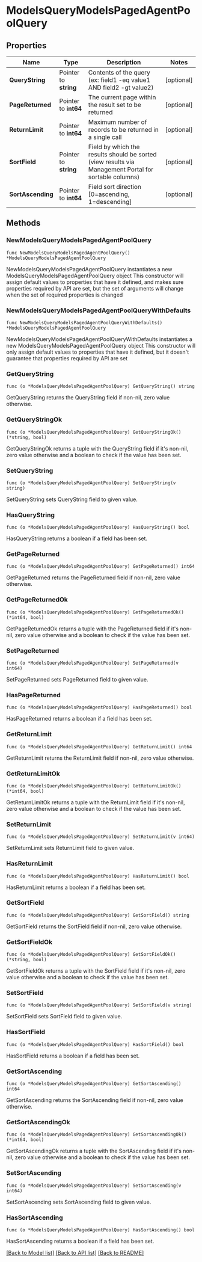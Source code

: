 # ModelsQueryModelsPagedAgentPoolQuery

## Properties

Name | Type | Description | Notes
------------ | ------------- | ------------- | -------------
**QueryString** | Pointer to **string** | Contents of the query (ex: field1 -eq value1 AND field2 -gt value2) | [optional] 
**PageReturned** | Pointer to **int64** | The current page within the result set to be returned | [optional] 
**ReturnLimit** | Pointer to **int64** | Maximum number of records to be returned in a single call | [optional] 
**SortField** | Pointer to **string** | Field by which the results should be sorted (view results via Management Portal for sortable columns) | [optional] 
**SortAscending** | Pointer to **int64** | Field sort direction [0&#x3D;ascending, 1&#x3D;descending] | [optional] 

## Methods

### NewModelsQueryModelsPagedAgentPoolQuery

`func NewModelsQueryModelsPagedAgentPoolQuery() *ModelsQueryModelsPagedAgentPoolQuery`

NewModelsQueryModelsPagedAgentPoolQuery instantiates a new ModelsQueryModelsPagedAgentPoolQuery object
This constructor will assign default values to properties that have it defined,
and makes sure properties required by API are set, but the set of arguments
will change when the set of required properties is changed

### NewModelsQueryModelsPagedAgentPoolQueryWithDefaults

`func NewModelsQueryModelsPagedAgentPoolQueryWithDefaults() *ModelsQueryModelsPagedAgentPoolQuery`

NewModelsQueryModelsPagedAgentPoolQueryWithDefaults instantiates a new ModelsQueryModelsPagedAgentPoolQuery object
This constructor will only assign default values to properties that have it defined,
but it doesn't guarantee that properties required by API are set

### GetQueryString

`func (o *ModelsQueryModelsPagedAgentPoolQuery) GetQueryString() string`

GetQueryString returns the QueryString field if non-nil, zero value otherwise.

### GetQueryStringOk

`func (o *ModelsQueryModelsPagedAgentPoolQuery) GetQueryStringOk() (*string, bool)`

GetQueryStringOk returns a tuple with the QueryString field if it's non-nil, zero value otherwise
and a boolean to check if the value has been set.

### SetQueryString

`func (o *ModelsQueryModelsPagedAgentPoolQuery) SetQueryString(v string)`

SetQueryString sets QueryString field to given value.

### HasQueryString

`func (o *ModelsQueryModelsPagedAgentPoolQuery) HasQueryString() bool`

HasQueryString returns a boolean if a field has been set.

### GetPageReturned

`func (o *ModelsQueryModelsPagedAgentPoolQuery) GetPageReturned() int64`

GetPageReturned returns the PageReturned field if non-nil, zero value otherwise.

### GetPageReturnedOk

`func (o *ModelsQueryModelsPagedAgentPoolQuery) GetPageReturnedOk() (*int64, bool)`

GetPageReturnedOk returns a tuple with the PageReturned field if it's non-nil, zero value otherwise
and a boolean to check if the value has been set.

### SetPageReturned

`func (o *ModelsQueryModelsPagedAgentPoolQuery) SetPageReturned(v int64)`

SetPageReturned sets PageReturned field to given value.

### HasPageReturned

`func (o *ModelsQueryModelsPagedAgentPoolQuery) HasPageReturned() bool`

HasPageReturned returns a boolean if a field has been set.

### GetReturnLimit

`func (o *ModelsQueryModelsPagedAgentPoolQuery) GetReturnLimit() int64`

GetReturnLimit returns the ReturnLimit field if non-nil, zero value otherwise.

### GetReturnLimitOk

`func (o *ModelsQueryModelsPagedAgentPoolQuery) GetReturnLimitOk() (*int64, bool)`

GetReturnLimitOk returns a tuple with the ReturnLimit field if it's non-nil, zero value otherwise
and a boolean to check if the value has been set.

### SetReturnLimit

`func (o *ModelsQueryModelsPagedAgentPoolQuery) SetReturnLimit(v int64)`

SetReturnLimit sets ReturnLimit field to given value.

### HasReturnLimit

`func (o *ModelsQueryModelsPagedAgentPoolQuery) HasReturnLimit() bool`

HasReturnLimit returns a boolean if a field has been set.

### GetSortField

`func (o *ModelsQueryModelsPagedAgentPoolQuery) GetSortField() string`

GetSortField returns the SortField field if non-nil, zero value otherwise.

### GetSortFieldOk

`func (o *ModelsQueryModelsPagedAgentPoolQuery) GetSortFieldOk() (*string, bool)`

GetSortFieldOk returns a tuple with the SortField field if it's non-nil, zero value otherwise
and a boolean to check if the value has been set.

### SetSortField

`func (o *ModelsQueryModelsPagedAgentPoolQuery) SetSortField(v string)`

SetSortField sets SortField field to given value.

### HasSortField

`func (o *ModelsQueryModelsPagedAgentPoolQuery) HasSortField() bool`

HasSortField returns a boolean if a field has been set.

### GetSortAscending

`func (o *ModelsQueryModelsPagedAgentPoolQuery) GetSortAscending() int64`

GetSortAscending returns the SortAscending field if non-nil, zero value otherwise.

### GetSortAscendingOk

`func (o *ModelsQueryModelsPagedAgentPoolQuery) GetSortAscendingOk() (*int64, bool)`

GetSortAscendingOk returns a tuple with the SortAscending field if it's non-nil, zero value otherwise
and a boolean to check if the value has been set.

### SetSortAscending

`func (o *ModelsQueryModelsPagedAgentPoolQuery) SetSortAscending(v int64)`

SetSortAscending sets SortAscending field to given value.

### HasSortAscending

`func (o *ModelsQueryModelsPagedAgentPoolQuery) HasSortAscending() bool`

HasSortAscending returns a boolean if a field has been set.


[[Back to Model list]](../README.md#documentation-for-models) [[Back to API list]](../README.md#documentation-for-api-endpoints) [[Back to README]](../README.md)


